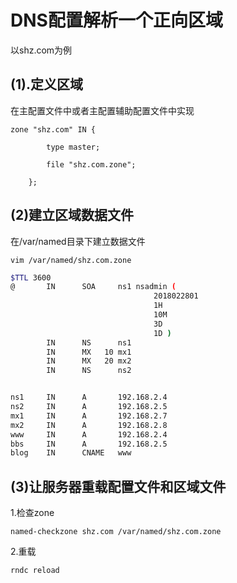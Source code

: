 # DNS配置解析一个正向区域

以shz.com为例

## (1).定义区域

在主配置文件中或者主配置辅助配置文件中实现

```
zone "shz.com" IN {

		type master;

		file "shz.com.zone";

	};	
```

## (2)建立区域数据文件

在/var/named目录下建立数据文件

```
vim /var/named/shz.com.zone
```

```bash
$TTL 3600
@       IN      SOA     ns1 nsadmin (
                                2018022801
                                1H
                                10M
                                3D
                                1D )
        IN      NS      ns1
        IN      MX   10 mx1
        IN      MX   20 mx2
        IN      NS      ns2


ns1     IN      A       192.168.2.4
ns2     IN      A       192.168.2.5
mx1     IN      A       192.168.2.7
mx2     IN      A       192.168.2.8
www     IN      A       192.168.2.4
bbs     IN      A       192.168.2.5
blog    IN      CNAME   www

```



## (3)让服务器重载配置文件和区域文件

1.检查zone

````
named-checkzone shz.com /var/named/shz.com.zone
````

2.重载

```
rndc reload
```



